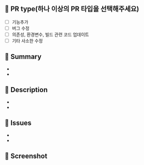 ## 🔹 PR type(하나 이상의 PR 타입을 선택해주세요)

- [ ] 기능추가
- [ ] 버그 수정
- [ ] 의존성, 환경변수, 빌드 관련 코드 업데이트
- [ ] 기타 사소한 수정

## 🔹 Summary

-
-

## 🔹 Description

-
-

## 🔹 Issues

-
-

## 🔹 Screenshot
